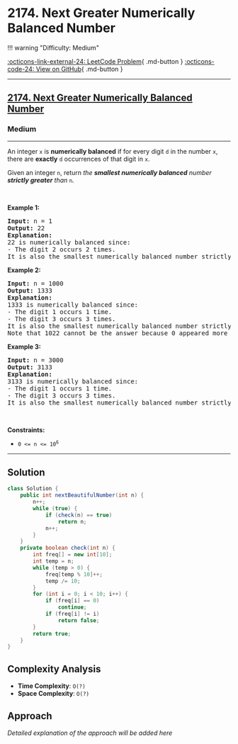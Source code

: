 # 2174. Next Greater Numerically Balanced Number

!!! warning "Difficulty: Medium"

[:octicons-link-external-24: LeetCode Problem](https://leetcode.com/problems/next-greater-numerically-balanced-number/){ .md-button }
[:octicons-code-24: View on GitHub](https://github.com/RAJ8664/Leetcode/tree/master/2174-next-greater-numerically-balanced-number){ .md-button }

---

<h2><a href="https://leetcode.com/problems/next-greater-numerically-balanced-number">2174. Next Greater Numerically Balanced Number</a></h2><h3>Medium</h3><hr><p>An integer <code>x</code> is <strong>numerically balanced</strong> if for every digit <code>d</code> in the number <code>x</code>, there are <strong>exactly</strong> <code>d</code> occurrences of that digit in <code>x</code>.</p>

<p>Given an integer <code>n</code>, return <em>the <strong>smallest numerically balanced</strong> number <strong>strictly greater</strong> than </em><code>n</code><em>.</em></p>

<p>&nbsp;</p>
<p><strong class="example">Example 1:</strong></p>

<pre>
<strong>Input:</strong> n = 1
<strong>Output:</strong> 22
<strong>Explanation:</strong> 
22 is numerically balanced since:
- The digit 2 occurs 2 times. 
It is also the smallest numerically balanced number strictly greater than 1.
</pre>

<p><strong class="example">Example 2:</strong></p>

<pre>
<strong>Input:</strong> n = 1000
<strong>Output:</strong> 1333
<strong>Explanation:</strong> 
1333 is numerically balanced since:
- The digit 1 occurs 1 time.
- The digit 3 occurs 3 times. 
It is also the smallest numerically balanced number strictly greater than 1000.
Note that 1022 cannot be the answer because 0 appeared more than 0 times.
</pre>

<p><strong class="example">Example 3:</strong></p>

<pre>
<strong>Input:</strong> n = 3000
<strong>Output:</strong> 3133
<strong>Explanation:</strong> 
3133 is numerically balanced since:
- The digit 1 occurs 1 time.
- The digit 3 occurs 3 times.
It is also the smallest numerically balanced number strictly greater than 3000.
</pre>

<p>&nbsp;</p>
<p><strong>Constraints:</strong></p>

<ul>
	<li><code>0 &lt;= n &lt;= 10<sup>6</sup></code></li>
</ul>


---

## Solution

```java
class Solution {
    public int nextBeautifulNumber(int n) {
        n++;
        while (true) {
            if (check(n) == true)
                return n;
            n++;
        }
    }
    private boolean check(int n) {
        int freq[] = new int[10];
        int temp = n;
        while (temp > 0) {
            freq[temp % 10]++;
            temp /= 10;
        }
        for (int i = 0; i < 10; i++) {
            if (freq[i] == 0)
                continue;
            if (freq[i] != i)
                return false;
        }
        return true;
    }
}
```

## Complexity Analysis

- **Time Complexity**: `O(?)`
- **Space Complexity**: `O(?)`

## Approach

*Detailed explanation of the approach will be added here*

